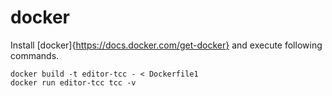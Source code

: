 # docker

Install [docker]{https://docs.docker.com/get-docker} and execute following commands.

```
docker build -t editor-tcc - < Dockerfile1
docker run editor-tcc tcc -v
```

